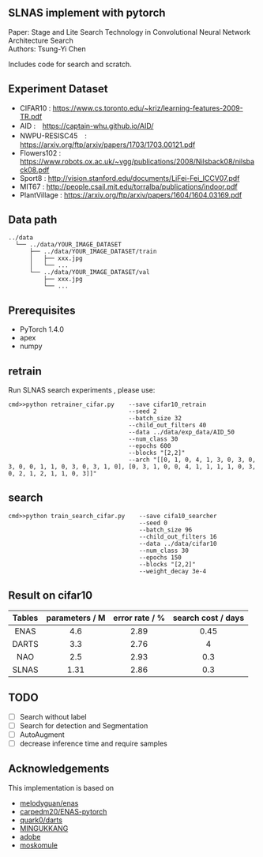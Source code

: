 ## SLNAS implement with pytorch 
Paper: Stage and Lite Search Technology in Convolutional Neural Network Architecture Search  
Authors: Tsung-Yi Chen

Includes code for search and scratch.


## Experiment Dataset
- CIFAR10 : https://www.cs.toronto.edu/~kriz/learning-features-2009-TR.pdf
- AID :　https://captain-whu.github.io/AID/
- NWPU-RESISC45　: https://arxiv.org/ftp/arxiv/papers/1703/1703.00121.pdf
- Flowers102 : https://www.robots.ox.ac.uk/~vgg/publications/2008/Nilsback08/nilsback08.pdf
- Sport8 : http://vision.stanford.edu/documents/LiFei-Fei_ICCV07.pdf
- MIT67 : http://people.csail.mit.edu/torralba/publications/indoor.pdf
- PlantVillage : https://arxiv.org/ftp/arxiv/papers/1604/1604.03169.pdf

## Data path 
```
../data
  └── ../data/YOUR_IMAGE_DATASET
      ├── ../data/YOUR_IMAGE_DATASET/train
      │   ├── xxx.jpg
      │   └── ...
      └── ../data/YOUR_IMAGE_DATASET/val
          ├── xxx.jpg
          └── ...
```

## Prerequisites

- PyTorch 1.4.0
- apex 
- numpy 

## retrain 

Run  SLNAS search experiments , please use:
```
cmd>>python retrainer_cifar.py    --save cifar10_retrain 
                                  --seed 2
                                  --batch_size 32
                                  --child_out_filters 40
                                  --data ../data/exp_data/AID_50
                                  --num_class 30
                                  --epochs 600
                                  --blocks "[2,2]"
                                  --arch "[[0, 1, 0, 4, 1, 3, 0, 3, 0, 3, 0, 0, 1, 1, 0, 3, 0, 3, 1, 0], [0, 3, 1, 0, 0, 4, 1, 1, 1, 1, 0, 3, 0, 2, 1, 2, 1, 1, 0, 3]]"
```
## search 
```
cmd>>python train_search_cifar.py    --save cifa10_searcher
                                     --seed 0
                                     --batch_size 96
                                     --child_out_filters 16
                                     --data ../data/cifar10
                                     --num_class 30
                                     --epochs 150
                                     --blocks "[2,2]"
                                     --weight_decay 3e-4
```
## Result on cifar10
| Tables  | parameters / M  | error rate / %| search cost / days|
| :------:|:--------:|:-------------:|:-------------:|
| ENAS    | 4.6      | 2.89          |0.45|
| DARTS   | 3.3      |  2.76         |4|
| NAO     | 2.5      |    2.93       |0.3|
| SLNAS   | 1.31     |    2.86       |0.3|

## TODO

- [ ] Search without label 
- [ ] Search for detection and Segmentation 
- [ ] AutoAugment
- [ ] decrease inference time and require samples

## Acknowledgements

This implementation is based on

- [melodyguan/enas](https://github.com/melodyguan/enas/)
- [carpedm20/ENAS-pytorch](https://github.com/carpedm20/ENAS-pytorch/)
- [quark0/darts](https://github.com/quark0/darts/)
- [MINGUKKANG](https://github.com/MINGUKKANG/ENAS-Tensorflow)
- [adobe](https://github.com/adobe/antialiased-cnns)
- [moskomule](https://github.com/moskomule/senet.pytorch)


